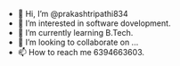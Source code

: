 - 👋 Hi, I’m @prakashtripathi834
- 👀 I’m interested in software dovelopment.
- 🌱 I’m currently learning B.Tech.
- 💞️ I’m looking to collaborate on ...
- 📫 How to reach me 6394663603.

<!---
prakashtripathi834/prakashtripathi834 is a ✨ special ✨ repository because its `README.md` (this file) appears on your GitHub profile.
You can click the Preview link to take a look at your changes.
--->

